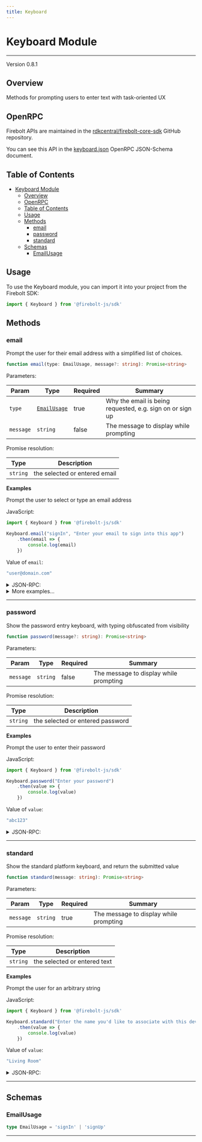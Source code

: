 ```yaml
---
title: Keyboard
---
```


# Keyboard Module
---
Version 0.8.1

## Overview
 Methods for prompting users to enter text with task-oriented UX

## OpenRPC
Firebolt APIs are maintained in the [rdkcentral/firebolt-core-sdk](https://github.com/rdkcentral/firebolt-core-sdk) GitHub repository.

You can see this API in the [keyboard.json](https://github.com/rdkcentral/firebolt-core-sdk/blob/main/src/modules/keyboard.json) OpenRPC JSON-Schema document. 

## Table of Contents
- [Keyboard Module](#keyboard-module)
  - [Overview](#overview)
  - [OpenRPC](#openrpc)
  - [Table of Contents](#table-of-contents)
  - [Usage](#usage)
  - [Methods](#methods)
    - [email](#email)
    - [password](#password)
    - [standard](#standard)
  - [Schemas](#schemas)
    - [EmailUsage](#emailusage)

<span></span>

## Usage
To use the Keyboard module, you can import it into your project from the Firebolt SDK:

```javascript
import { Keyboard } from '@firebolt-js/sdk'
```


## Methods
### email

Prompt the user for their email address with a simplified list of choices.

```typescript
function email(type: EmailUsage, message?: string): Promise<string>
```

Parameters:

| Param                  | Type                 | Required                 | Summary                 |
| ---------------------- | -------------------- | ------------------------ | ----------------------- |
| `type` | [`EmailUsage`](#emailusage) | true | Why the email is being requested, e.g. sign on or sign up  |
| `message` | `string` | false | The message to display while prompting  |


Promise resolution:

| Type | Description |
| ---- | ----------- |
| `string` | the selected or entered email |


**Examples**

Prompt the user to select or type an email address

JavaScript:

```javascript
import { Keyboard } from '@firebolt-js/sdk'

Keyboard.email("signIn", "Enter your email to sign into this app")
    .then(email => {
        console.log(email)
    })
```
Value of `email`:

```javascript
"user@domain.com"
```


<details>
  <summary>JSON-RPC:</summary>

Request:

```json
{
  "jsonrpc": "2.0",
  "id": 1,
  "method": "keyboard.email",
  "params": {
    "type": "signIn",
    "message": "Enter your email to sign into this app"
  }
}
```

Response:

```json
{
  "jsonrpc": "2.0",
  "id": 1,
  "result": "user@domain.com"
}
```

</details>

<details>
    <summary>More examples...</summary>
Prompt the user to type an email address to sign up

JavaScript:

```javascript
import { Keyboard } from '@firebolt-js/sdk'

Keyboard.email("signUp", "Enter your email to sign up for this app")
    .then(email => {
        console.log(email)
    })
```
Value of `email`:

```javascript
"user@domain.com"
```


<details>
  <summary>JSON-RPC:</summary>

Request:

```json
{
  "jsonrpc": "2.0",
  "id": 1,
  "method": "keyboard.email",
  "params": {
    "type": "signUp",
    "message": "Enter your email to sign up for this app"
  }
}
```

Response:

```json
{
  "jsonrpc": "2.0",
  "id": 1,
  "result": "user@domain.com"
}
```

</details>

</details>



---

### password

Show the password entry keyboard, with typing obfuscated from visibility

```typescript
function password(message?: string): Promise<string>
```

Parameters:

| Param                  | Type                 | Required                 | Summary                 |
| ---------------------- | -------------------- | ------------------------ | ----------------------- |
| `message` | `string` | false | The message to display while prompting  |


Promise resolution:

| Type | Description |
| ---- | ----------- |
| `string` | the selected or entered password |


**Examples**

Prompt the user to enter their password

JavaScript:

```javascript
import { Keyboard } from '@firebolt-js/sdk'

Keyboard.password("Enter your password")
    .then(value => {
        console.log(value)
    })
```
Value of `value`:

```javascript
"abc123"
```


<details>
  <summary>JSON-RPC:</summary>

Request:

```json
{
  "jsonrpc": "2.0",
  "id": 1,
  "method": "keyboard.password",
  "params": {
    "message": "Enter your password"
  }
}
```

Response:

```json
{
  "jsonrpc": "2.0",
  "id": 1,
  "result": "abc123"
}
```

</details>




---

### standard

Show the standard platform keyboard, and return the submitted value

```typescript
function standard(message: string): Promise<string>
```

Parameters:

| Param                  | Type                 | Required                 | Summary                 |
| ---------------------- | -------------------- | ------------------------ | ----------------------- |
| `message` | `string` | true | The message to display while prompting  |


Promise resolution:

| Type | Description |
| ---- | ----------- |
| `string` | the selected or entered text |


**Examples**

Prompt the user for an arbitrary string

JavaScript:

```javascript
import { Keyboard } from '@firebolt-js/sdk'

Keyboard.standard("Enter the name you'd like to associate with this device")
    .then(value => {
        console.log(value)
    })
```
Value of `value`:

```javascript
"Living Room"
```


<details>
  <summary>JSON-RPC:</summary>

Request:

```json
{
  "jsonrpc": "2.0",
  "id": 1,
  "method": "keyboard.standard",
  "params": {
    "message": "Enter the name you'd like to associate with this device"
  }
}
```

Response:

```json
{
  "jsonrpc": "2.0",
  "id": 1,
  "result": "Living Room"
}
```

</details>




---










## Schemas

### EmailUsage


```typescript
type EmailUsage = 'signIn' | 'signUp'
```



---


